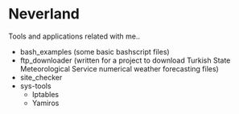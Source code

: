 Neverland
=========

Tools and applications related with me..

- bash_examples (some basic bashscript files)
- ftp_downloader (written for a project to download Turkish State Meteorological Service numerical weather forecasting files)
- site_checker
- sys-tools
  - Iptables
  - Yamiros

